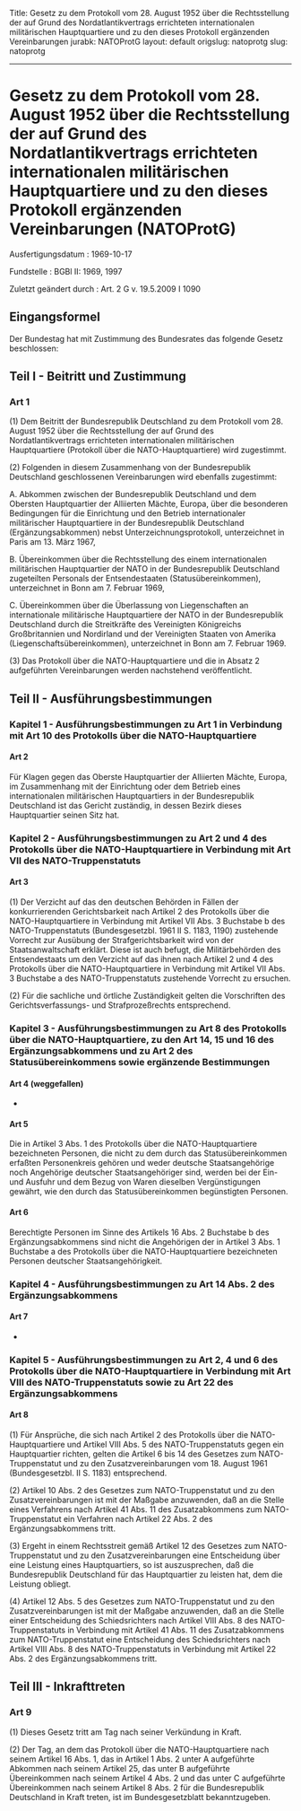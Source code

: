 Title: Gesetz zu dem Protokoll vom 28. August 1952 über die Rechtsstellung der auf
  Grund des Nordatlantikvertrags errichteten internationalen militärischen Hauptquartiere
  und zu den dieses Protokoll ergänzenden Vereinbarungen
jurabk: NATOProtG
layout: default
origslug: natoprotg
slug: natoprotg

---

# Gesetz zu dem Protokoll vom 28. August 1952 über die Rechtsstellung der auf Grund des Nordatlantikvertrags errichteten internationalen militärischen Hauptquartiere und zu den dieses Protokoll ergänzenden Vereinbarungen (NATOProtG)

Ausfertigungsdatum
:   1969-10-17

Fundstelle
:   BGBl II: 1969, 1997

Zuletzt geändert durch
:   Art. 2 G v. 19.5.2009 I 1090


## Eingangsformel

Der Bundestag hat mit Zustimmung des Bundesrates das folgende Gesetz
beschlossen:


## Teil I - Beitritt und Zustimmung



### Art 1

(1) Dem Beitritt der Bundesrepublik Deutschland zu dem Protokoll vom
28\. August 1952 über die Rechtsstellung der auf Grund des
Nordatlantikvertrags errichteten internationalen militärischen
Hauptquartiere (Protokoll über die NATO-Hauptquartiere) wird
zugestimmt.

(2) Folgenden in diesem Zusammenhang von der Bundesrepublik
Deutschland geschlossenen Vereinbarungen wird ebenfalls zugestimmt:

A.  Abkommen zwischen der Bundesrepublik Deutschland und dem Obersten
    Hauptquartier der Alliierten Mächte, Europa, über die besonderen
    Bedingungen für die Einrichtung und den Betrieb internationaler
    militärischer Hauptquartiere in der Bundesrepublik Deutschland
    (Ergänzungsabkommen) nebst Unterzeichnungsprotokoll, unterzeichnet in
    Paris am 13. März 1967,


B.  Übereinkommen über die Rechtsstellung des einem internationalen
    militärischen Hauptquartier der NATO in der Bundesrepublik Deutschland
    zugeteilten Personals der Entsendestaaten (Statusübereinkommen),
    unterzeichnet in Bonn am 7. Februar 1969,


C.  Übereinkommen über die Überlassung von Liegenschaften an
    internationale militärische Hauptquartiere der NATO in der
    Bundesrepublik Deutschland durch die Streitkräfte des Vereinigten
    Königreichs Großbritannien und Nordirland und der Vereinigten Staaten
    von Amerika (Liegenschaftsübereinkommen), unterzeichnet in Bonn am 7.
    Februar 1969.




(3) Das Protokoll über die NATO-Hauptquartiere und die in Absatz 2
aufgeführten Vereinbarungen werden nachstehend veröffentlicht.


## Teil II - Ausführungsbestimmungen



### Kapitel 1 - Ausführungsbestimmungen zu Art 1 in Verbindung mit Art 10 des Protokolls über die NATO-Hauptquartiere



#### Art 2

Für Klagen gegen das Oberste Hauptquartier der Alliierten Mächte,
Europa, im Zusammenhang mit der Einrichtung oder dem Betrieb eines
internationalen militärischen Hauptquartiers in der Bundesrepublik
Deutschland ist das Gericht zuständig, in dessen Bezirk dieses
Hauptquartier seinen Sitz hat.


### Kapitel 2 - Ausführungsbestimmungen zu Art 2 und 4 des Protokolls über die NATO-Hauptquartiere in Verbindung mit Art VII des NATO-Truppenstatuts



#### Art 3

(1) Der Verzicht auf das den deutschen Behörden in Fällen der
konkurrierenden Gerichtsbarkeit nach Artikel 2 des Protokolls über die
NATO-Hauptquartiere in Verbindung mit Artikel VII Abs. 3 Buchstabe b
des NATO-Truppenstatuts (Bundesgesetzbl. 1961 II S. 1183, 1190)
zustehende Vorrecht zur Ausübung der Strafgerichtsbarkeit wird von der
Staatsanwaltschaft erklärt. Diese ist auch befugt, die Militärbehörden
des Entsendestaats um den Verzicht auf das ihnen nach Artikel 2 und 4
des Protokolls über die NATO-Hauptquartiere in Verbindung mit Artikel
VII Abs. 3 Buchstabe a des NATO-Truppenstatuts zustehende Vorrecht zu
ersuchen.

(2) Für die sachliche und örtliche Zuständigkeit gelten die
Vorschriften des Gerichtsverfassungs- und Strafprozeßrechts
entsprechend.


### Kapitel 3 - Ausführungsbestimmungen zu Art 8 des Protokolls über die NATO-Hauptquartiere, zu den Art 14, 15 und 16 des Ergänzungsabkommens und zu Art 2 des Statusübereinkommens sowie ergänzende Bestimmungen



#### Art 4 (weggefallen)

-


#### Art 5

Die in Artikel 3 Abs. 1 des Protokolls über die NATO-Hauptquartiere
bezeichneten Personen, die nicht zu dem durch das Statusübereinkommen
erfaßten Personenkreis gehören und weder deutsche Staatsangehörige
noch Angehörige deutscher Staatsangehöriger sind, werden bei der Ein-
und Ausfuhr und dem Bezug von Waren dieselben Vergünstigungen gewährt,
wie den durch das Statusübereinkommen begünstigten Personen.


#### Art 6

Berechtigte Personen im Sinne des Artikels 16 Abs. 2 Buchstabe b des
Ergänzungsabkommens sind nicht die Angehörigen der in Artikel 3 Abs. 1
Buchstabe a des Protokolls über die NATO-Hauptquartiere bezeichneten
Personen deutscher Staatsangehörigkeit.


### Kapitel 4 - Ausführungsbestimmungen zu Art 14 Abs. 2 des Ergänzungsabkommens



#### Art 7

-


### Kapitel 5 - Ausführungsbestimmungen zu Art 2, 4 und 6 des Protokolls über die NATO-Hauptquartiere in Verbindung mit Art VIII des NATO-Truppenstatuts sowie zu Art 22 des Ergänzungsabkommens



#### Art 8

(1) Für Ansprüche, die sich nach Artikel 2 des Protokolls über die
NATO-Hauptquartiere und Artikel VIII Abs. 5 des NATO-Truppenstatuts
gegen ein Hauptquartier richten, gelten die Artikel 6 bis 14 des
Gesetzes zum NATO-Truppenstatut und zu den Zusatzvereinbarungen vom
18\. August 1961 (Bundesgesetzbl. II S. 1183) entsprechend.

(2) Artikel 10 Abs. 2 des Gesetzes zum NATO-Truppenstatut und zu den
Zusatzvereinbarungen ist mit der Maßgabe anzuwenden, daß an die Stelle
eines Verfahrens nach Artikel 41 Abs. 11 des Zusatzabkommens zum NATO-
Truppenstatut ein Verfahren nach Artikel 22 Abs. 2 des
Ergänzungsabkommens tritt.

(3) Ergeht in einem Rechtsstreit gemäß Artikel 12 des Gesetzes zum
NATO-Truppenstatut und zu den Zusatzvereinbarungen eine Entscheidung
über eine Leistung eines Hauptquartiers, so ist auszusprechen, daß die
Bundesrepublik Deutschland für das Hauptquartier zu leisten hat, dem
die Leistung obliegt.

(4) Artikel 12 Abs. 5 des Gesetzes zum NATO-Truppenstatut und zu den
Zusatzvereinbarungen ist mit der Maßgabe anzuwenden, daß an die Stelle
einer Entscheidung des Schiedsrichters nach Artikel VIII Abs. 8 des
NATO-Truppenstatuts in Verbindung mit Artikel 41 Abs. 11 des
Zusatzabkommens zum NATO-Truppenstatut eine Entscheidung des
Schiedsrichters nach Artikel VIII Abs. 8 des NATO-Truppenstatuts in
Verbindung mit Artikel 22 Abs. 2 des Ergänzungsabkommens tritt.


## Teil III - Inkrafttreten



### Art 9

(1) Dieses Gesetz tritt am Tag nach seiner Verkündung in Kraft.

(2) Der Tag, an dem das Protokoll über die NATO-Hauptquartiere nach
seinem Artikel 16 Abs. 1, das in Artikel 1 Abs. 2 unter A aufgeführte
Abkommen nach seinem Artikel 25, das unter B aufgeführte Übereinkommen
nach seinem Artikel 4 Abs. 2 und das unter C aufgeführte Übereinkommen
nach seinem Artikel 8 Abs. 2 für die Bundesrepublik Deutschland in
Kraft treten, ist im Bundesgesetzblatt bekanntzugeben.

